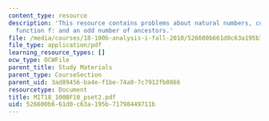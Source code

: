 ```yaml
---
content_type: resource
description: 'This resource contains problems about natural numbers, consider the
  function f: and an odd number of ancestors.'
file: /media/courses/18-100b-analysis-i-fall-2010/526600b661d0c63a195b71798449711b_MIT18_100BF10_pset2.pdf
file_type: application/pdf
learning_resource_types: []
ocw_type: OCWFile
parent_title: Study Materials
parent_type: CourseSection
parent_uid: 3ad89456-ba4e-f1be-74a0-7c7912fb0866
resourcetype: Document
title: MIT18_100BF10_pset2.pdf
uid: 526600b6-61d0-c63a-195b-71798449711b
---
```

